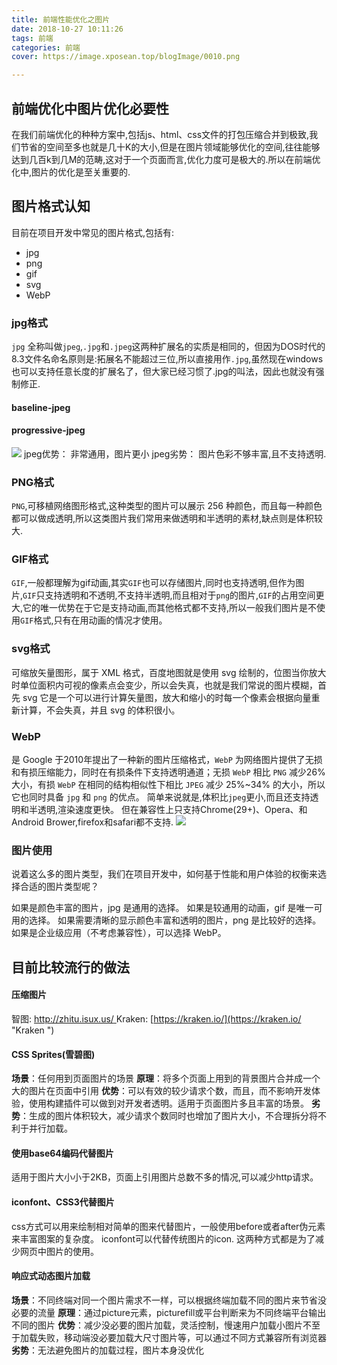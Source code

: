 ```yaml
---
title: 前端性能优化之图片
date: 2018-10-27 10:11:26
tags: 前端
categories: 前端
cover: https://image.xposean.top/blogImage/0010.png

---
```


##	前端优化中图片优化必要性
在我们前端优化的种种方案中,包括js、html、css文件的打包压缩合并到极致,我们节省的空间至多也就是几十K的大小,但是在图片领域能够优化的空间,往往能够达到几百k到几M的范畴,这对于一个页面而言,优化力度可是极大的.所以在前端优化中,图片的优化是至关重要的.

##	图片格式认知
目前在项目开发中常见的图片格式,包括有:
- jpg
- png
- gif
- svg
- WebP
 
###	jpg格式
 `jpg` 全称叫做`jpeg`,`.jpg`和`.jpeg`这两种扩展名的实质是相同的，但因为DOS时代的8.3文件名命名原则是:拓展名不能超过三位,所以直接用作`.jpg`,虽然现在windows也可以支持任意长度的扩展名了，但大家已经习惯了.jpg的叫法，因此也就没有强制修正.
 
#### baseline-jpeg 
#### progressive-jpeg
 
 ![](http://7tszky.com1.z0.glb.clouddn.com/Fo8q3huYFyQma_rsSvo28dUyd7mN)
 jpeg优势： 非常通用，图片更小
 jpeg劣势： 图片色彩不够丰富,且不支持透明.
 
###	PNG格式
 `PNG`,可移植网络图形格式,这种类型的图片可以展示 256 种颜色，而且每一种颜色都可以做成透明,所以这类图片我们常用来做透明和半透明的素材,缺点则是体积较大.
 
###	GIF格式
 `GIF`,一般都理解为gif动画,其实`GIF`也可以存储图片,同时也支持透明,但作为图片,`GIF`只支持透明和不透明,不支持半透明,而且相对于`png`的图片,`GIF`的占用空间更大,它的唯一优势在于它是支持动画,而其他格式都不支持,所以一般我们图片是不使用`GIF`格式,只有在用动画的情况才使用。
 
###	svg格式
 可缩放矢量图形，属于 XML 格式，百度地图就是使用 svg 绘制的，位图当你放大时单位面积内可视的像素点会变少，所以会失真，也就是我们常说的图片模糊，首先 svg 它是一个可以进行计算矢量图，放大和缩小的时每一个像素会根据向量重新计算，不会失真，并且 svg 的体积很小。
 
###	WebP
 是 Google 于2010年提出了一种新的图片压缩格式，`WebP` 为网络图片提供了无损和有损压缩能力，同时在有损条件下支持透明通道；无损 `WebP` 相比 `PNG` 减少26%大小，有损 `WebP` 在相同的结构相似性下相比 `JPEG` 减少 25%~34% 的大小，所以它也同时具备 `jpg` 和 `png` 的优点。
 简单来说就是,体积比`jpeg`更小,而且还支持透明和半透明,渲染速度更快。
 但在兼容性上只支持Chrome(29+)、Opera、和Android Brower,firefox和safari都不支持.
 ![](http://static.zybuluo.com/jasminecjc/z1ik03y2es81x990qq35hutz/1.png)
 
###	图片使用
 说着这么多的图片类型，我们在项目开发中，如何基于性能和用户体验的权衡来选择合适的图片类型呢？

 如果是颜色丰富的图片，jpg 是通用的选择。
 如果是较通用的动画，gif 是唯一可用的选择。
 如果需要清晰的显示颜色丰富和透明的图片，png 是比较好的选择。
 如果是企业级应用（不考虑兼容性），可以选择 WebP。
 
 
##	目前比较流行的做法
 
#### 压缩图片
 智图: [http://zhitu.isux.us/ ](http://zhitu.isux.us/  "智图")
 Kraken: [https://kraken.io/](https://kraken.io/ "Kraken ")
####  CSS Sprites(雪碧图)
 **场景**：任何用到页面图片的场景 
 **原理**：将多个页面上用到的背景图片合并成一个大的图片在页面中引用 
 **优势**：可以有效的较少请求个数，而且，而不影响开发体验，使用构建插件可以做到对开发者透明。适用于页面图片多且丰富的场景。 
 **劣势**：生成的图片体积较大，减少请求个数同时也增加了图片大小，不合理拆分将不利于并行加载。
 
#### 使用base64编码代替图片
 适用于图片大小小于2KB，页面上引用图片总数不多的情况,可以减少http请求。
 
####  iconfont、CSS3代替图片
 css方式可以用来绘制相对简单的图来代替图片，一般使用before或者after伪元素来丰富图案的复杂度。
 iconfont可以代替传统图片的icon.
 这两种方式都是为了减少网页中图片的使用。
 
####  响应式动态图片加载
 **场景**：不同终端对同一个图片需求不一样，可以根据终端加载不同的图片来节省没必要的流量 
 **原理**：通过picture元素，picturefill或平台判断来为不同终端平台输出不同的图片 
 **优势**：减少没必要的图片加载，灵活控制，慢速用户加载小图片不至于加载失败，移动端没必要加载大尺寸图片等，可以通过不同方式兼容所有浏览器 
 **劣势**：无法避免图片的加载过程，图片本身没优化